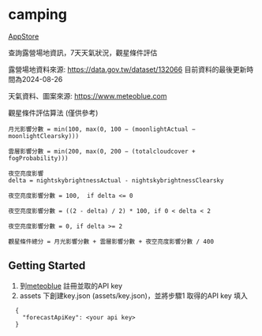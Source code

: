 # camping
[AppStore](<[https://www.meteoblue.com](https://apps.apple.com/tw/app/id6738307193)>)
 
查詢露營場地資訊，7天天氣狀況，觀星條件評估

露營場地資料來源: https://data.gov.tw/dataset/132066 目前資料的最後更新時間為2024-08-26

天氣資料、圖案來源: https://www.meteoblue.com

觀星條件評估算法 (僅供參考)

    月光影響分數 = min(100, max(0, 100 − (moonlightActual − moonlightClearsky)))
  
    雲層影響分數 = min(200, max(0, 200 − (totalcloudcover + fogProbability)))
  
    夜空亮度影響
    delta = nightskybrightnessActual - nightskybrightnessClearsky

    夜空亮度影響分數 = 100,  if delta <= 0
    
    夜空亮度影響分數 = ((2 - delta) / 2) * 100, if 0 < delta < 2
    
    夜空亮度影響分數 = 0, if delta >= 2

    觀星條件總分 = 月光影響分數 + 雲層影響分數 + 夜空亮度影響分數 / 400
  


## Getting Started

1. 到[meteoblue](<https://www.meteoblue.com>) 註冊並取的API key
2. assets 下創建key.json (assets/key.json)，並將步驟1 取得的API key 填入
```
  {
    "forecastApiKey": <your api key>
  }
```

